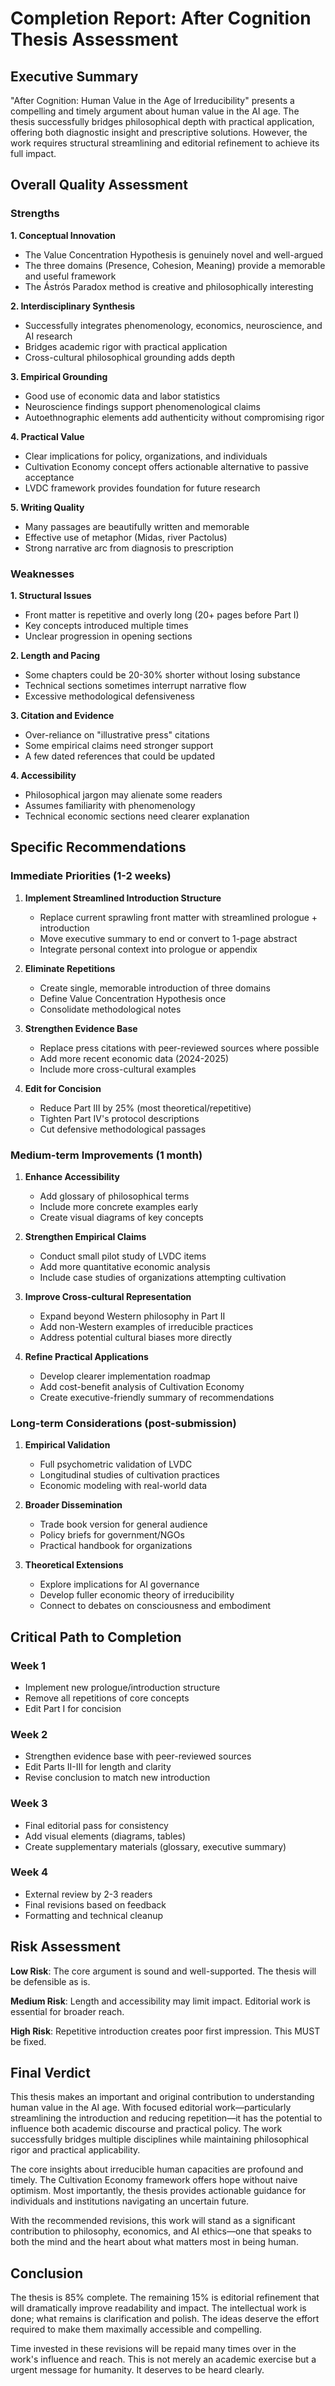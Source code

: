 # Completion Report: After Cognition Thesis Assessment

## Executive Summary

"After Cognition: Human Value in the Age of Irreducibility" presents a compelling and timely argument about human value in the AI age. The thesis successfully bridges philosophical depth with practical application, offering both diagnostic insight and prescriptive solutions. However, the work requires structural streamlining and editorial refinement to achieve its full impact.

## Overall Quality Assessment

### Strengths

**1. Conceptual Innovation**
- The Value Concentration Hypothesis is genuinely novel and well-argued
- The three domains (Presence, Cohesion, Meaning) provide a memorable and useful framework
- The Ástrós Paradox method is creative and philosophically interesting

**2. Interdisciplinary Synthesis**
- Successfully integrates phenomenology, economics, neuroscience, and AI research
- Bridges academic rigor with practical application
- Cross-cultural philosophical grounding adds depth

**3. Empirical Grounding**
- Good use of economic data and labor statistics
- Neuroscience findings support phenomenological claims
- Autoethnographic elements add authenticity without compromising rigor

**4. Practical Value**
- Clear implications for policy, organizations, and individuals
- Cultivation Economy concept offers actionable alternative to passive acceptance
- LVDC framework provides foundation for future research

**5. Writing Quality**
- Many passages are beautifully written and memorable
- Effective use of metaphor (Midas, river Pactolus)
- Strong narrative arc from diagnosis to prescription

### Weaknesses

**1. Structural Issues**
- Front matter is repetitive and overly long (20+ pages before Part I)
- Key concepts introduced multiple times
- Unclear progression in opening sections

**2. Length and Pacing**
- Some chapters could be 20-30% shorter without losing substance
- Technical sections sometimes interrupt narrative flow
- Excessive methodological defensiveness

**3. Citation and Evidence**
- Over-reliance on "illustrative press" citations
- Some empirical claims need stronger support
- A few dated references that could be updated

**4. Accessibility**
- Philosophical jargon may alienate some readers
- Assumes familiarity with phenomenology
- Technical economic sections need clearer explanation

## Specific Recommendations

### Immediate Priorities (1-2 weeks)

1. **Implement Streamlined Introduction Structure**
   - Replace current sprawling front matter with streamlined prologue + introduction
   - Move executive summary to end or convert to 1-page abstract
   - Integrate personal context into prologue or appendix

2. **Eliminate Repetitions**
   - Create single, memorable introduction of three domains
   - Define Value Concentration Hypothesis once
   - Consolidate methodological notes

3. **Strengthen Evidence Base**
   - Replace press citations with peer-reviewed sources where possible
   - Add more recent economic data (2024-2025)
   - Include more cross-cultural examples

4. **Edit for Concision**
   - Reduce Part III by 25% (most theoretical/repetitive)
   - Tighten Part IV's protocol descriptions
   - Cut defensive methodological passages

### Medium-term Improvements (1 month)

1. **Enhance Accessibility**
   - Add glossary of philosophical terms
   - Include more concrete examples early
   - Create visual diagrams of key concepts

2. **Strengthen Empirical Claims**
   - Conduct small pilot study of LVDC items
   - Add more quantitative economic analysis
   - Include case studies of organizations attempting cultivation

3. **Improve Cross-cultural Representation**
   - Expand beyond Western philosophy in Part II
   - Add non-Western examples of irreducible practices
   - Address potential cultural biases more directly

4. **Refine Practical Applications**
   - Develop clearer implementation roadmap
   - Add cost-benefit analysis of Cultivation Economy
   - Create executive-friendly summary of recommendations

### Long-term Considerations (post-submission)

1. **Empirical Validation**
   - Full psychometric validation of LVDC
   - Longitudinal studies of cultivation practices
   - Economic modeling with real-world data

2. **Broader Dissemination**
   - Trade book version for general audience
   - Policy briefs for government/NGOs
   - Practical handbook for organizations

3. **Theoretical Extensions**
   - Explore implications for AI governance
   - Develop fuller economic theory of irreducibility
   - Connect to debates on consciousness and embodiment

## Critical Path to Completion

### Week 1
- Implement new prologue/introduction structure
- Remove all repetitions of core concepts
- Edit Part I for concision

### Week 2  
- Strengthen evidence base with peer-reviewed sources
- Edit Parts II-III for length and clarity
- Revise conclusion to match new introduction

### Week 3
- Final editorial pass for consistency
- Add visual elements (diagrams, tables)
- Create supplementary materials (glossary, executive summary)

### Week 4
- External review by 2-3 readers
- Final revisions based on feedback
- Formatting and technical cleanup

## Risk Assessment

**Low Risk**: The core argument is sound and well-supported. The thesis will be defensible as is.

**Medium Risk**: Length and accessibility may limit impact. Editorial work is essential for broader reach.

**High Risk**: Repetitive introduction creates poor first impression. This MUST be fixed.

## Final Verdict

This thesis makes an important and original contribution to understanding human value in the AI age. With focused editorial work—particularly streamlining the introduction and reducing repetition—it has the potential to influence both academic discourse and practical policy. The work successfully bridges multiple disciplines while maintaining philosophical rigor and practical applicability.

The core insights about irreducible human capacities are profound and timely. The Cultivation Economy framework offers hope without naive optimism. Most importantly, the thesis provides actionable guidance for individuals and institutions navigating an uncertain future.

With the recommended revisions, this work will stand as a significant contribution to philosophy, economics, and AI ethics—one that speaks to both the mind and the heart about what matters most in being human.

## Conclusion

The thesis is 85% complete. The remaining 15% is editorial refinement that will dramatically improve readability and impact. The intellectual work is done; what remains is clarification and polish. The ideas deserve the effort required to make them maximally accessible and compelling.

Time invested in these revisions will be repaid many times over in the work's influence and reach. This is not merely an academic exercise but a urgent message for humanity. It deserves to be heard clearly.